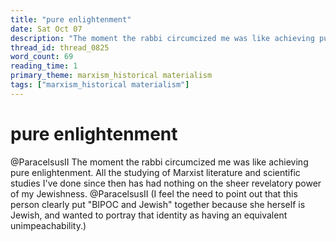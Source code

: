 ```yaml
---
title: "pure enlightenment"
date: Sat Oct 07
description: "The moment the rabbi circumcized me was like achieving pure enlightenment."
thread_id: thread_0825
word_count: 69
reading_time: 1
primary_theme: marxism_historical materialism
tags: ["marxism_historical materialism"]
---
```


# pure enlightenment

@ParacelsusII The moment the rabbi circumcized me was like achieving pure enlightenment. All the studying of Marxist literature and scientific studies I've done since then has had nothing on the sheer revelatory power of my Jewishness. @ParacelsusII (I feel the need to point out that this person clearly put "BIPOC and Jewish" together because she herself is Jewish, and wanted to portray that identity as having an equivalent unimpeachability.)